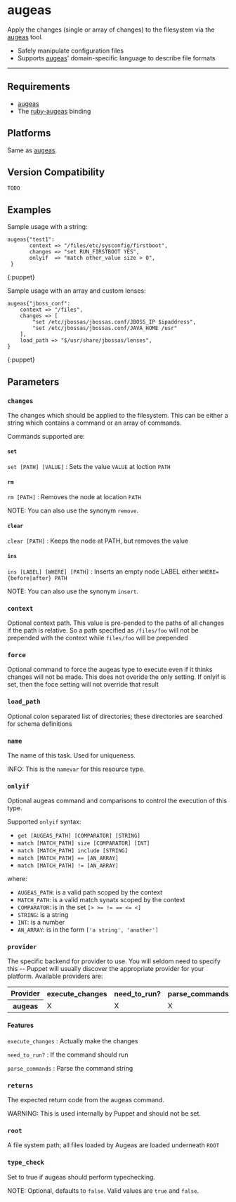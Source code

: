 augeas
======

Apply the changes (single or array of changes) to the filesystem via the [augeas](http://augeas.net) tool.

* Safely manipulate configuration files
* Supports [augeas](http://www.augeas.net)' domain-specific language to describe file formats

* * *

Requirements
------------

* [augeas](http://www.augeas.net)
* The [ruby-augeas](http://augeas.net/download.html#ruby-bindings) binding

Platforms
---------

Same as [augeas](http://www.augeas.net).

Version Compatibility
---------------------

`TODO`

Examples
--------

Sample usage with a string:

    augeas{"test1":
           context => "/files/etc/sysconfig/firstboot",
           changes => "set RUN_FIRSTBOOT YES",
           onlyif  => "match other_value size > 0",
     }
{:puppet}

Sample usage with an array and custom lenses:

    augeas{"jboss_conf":
        context => "/files",
        changes => [
            "set /etc/jbossas/jbossas.conf/JBOSS_IP $ipaddress",
            "set /etc/jbossas/jbossas.conf/JAVA_HOME /usr"
        ],
        load_path => "$/usr/share/jbossas/lenses",
    }
{:puppet}


Parameters
----------

### `changes`

The changes which should be applied to the filesystem. This can be
either a string which contains a command or an array of commands.

Commands supported are:

#### `set`

`set [PATH] [VALUE]`
: Sets the value `VALUE` at loction `PATH`

#### `rm`

`rm [PATH]`
: Removes the node at location `PATH`

NOTE: You can also use the synonym `remove`.

#### `clear`

`clear [PATH]`
: Keeps the node at PATH, but removes the value

#### `ins`

`ins [LABEL] [WHERE] [PATH]`
: Inserts an empty node LABEL either `WHERE={before|after} PATH`

NOTE: You can also use the synonym `insert`.

### `context`

Optional context path. This value is pre-pended to the paths of all
changes if the path is relative. So a path specified as `/files/foo`
will not be prepended with the context while `files/foo` will be
prepended

### `force`

Optional command to force the augeas type to execute even if it
thinks changes will not be made. This does not overide the only
setting. If onlyif is set, then the foce setting will not override
that result

### `load_path`

Optional colon separated list of directories; these directories are
searched for schema definitions

### `name`

The name of this task. Used for uniqueness.

INFO: This is the `namevar` for this resource type.

### `onlyif`

Optional augeas command and comparisons to control the execution of
this type.

Supported `onlyif` syntax:

* `get [AUGEAS_PATH] [COMPARATOR] [STRING]`
* `match [MATCH_PATH] size [COMPARATOR] [INT]`
* `match [MATCH_PATH] include [STRING]`
* `match [MATCH_PATH] == [AN_ARRAY]`
* `match [MATCH_PATH] != [AN_ARRAY]`

where:

* `AUGEAS_PATH`: is a valid path scoped by the context
* `MATCH_PATH`: is a valid match synatx scoped by the context
* `COMPARATOR`: is in the set `[> >= != == <= <]`
* `STRING`: is a string
* `INT`: is a number
* `AN_ARRAY`: is in the form `['a string', 'another']`

### `provider`

The specific backend for provider to use. You will seldom need to
specify this -- Puppet will usually discover the appropriate provider
for your platform. Available providers are:

<table class='providers'>
  <tr>
    <th>Provider</th>
    <th>execute_changes</th>
    <th>need_to_run?</th>
    <th>parse_commands</th>
  </tr>
  <tr>
    <th>augeas</th>
    <td>X</td>
    <td>X</td>
    <td>X</td>
  </tr>
</table>

#### Features

`execute_changes`
: Actually make the changes

`need_to_run?`
: If the command should run

`parse_commands`
: Parse the command string

### `returns`

The expected return code from the augeas command.

WARNING: This is used internally by Puppet and should not be set.

### `root`

A file system path; all files loaded by Augeas are loaded
underneath `ROOT`

### `type_check`

Set to true if augeas should perform typechecking.

NOTE: Optional, defaults to `false`. Valid values are `true` and `false`.
